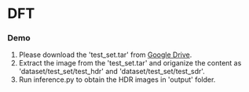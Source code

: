 # DFT
### Demo
1. Please download the 'test_set.tar' from [Google Drive](https://drive.google.com/drive/folders/15PgDGO_E-ysyOnhdaW_abbeG-5y0biPX?usp=sharing).
2. Extract the image from the 'test_set.tar' and origanize the content as 'dataset/test_set/test_hdr' and 'dataset/test_set/test_sdr'.
3. Run inference.py to obtain the HDR images in 'output' folder.
